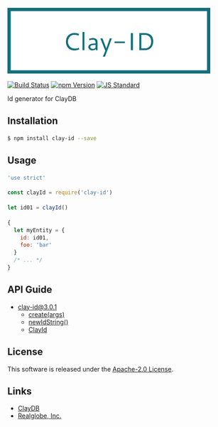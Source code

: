  <img src="assets/images/clay-id-banner.png" alt="Title Banner"
                    height="148"
                    style="height:148px"
/>


<!---
This file is generated by ape-tmpl. Do not update manually.
--->

<!-- Badge Start -->
<a name="badges"></a>

[![Build Status][bd_travis_com_shield_url]][bd_travis_com_url]
[![npm Version][bd_npm_shield_url]][bd_npm_url]
[![JS Standard][bd_standard_shield_url]][bd_standard_url]

[bd_repo_url]: https://github.com/realglobe-Inc/clay-id
[bd_travis_url]: http://travis-ci.org/realglobe-Inc/clay-id
[bd_travis_shield_url]: http://img.shields.io/travis/realglobe-Inc/clay-id.svg?style=flat
[bd_travis_com_url]: http://travis-ci.com/realglobe-Inc/clay-id
[bd_travis_com_shield_url]: https://api.travis-ci.com/realglobe-Inc/clay-id.svg?token=aeFzCpBZebyaRijpCFmm
[bd_license_url]: https://github.com/realglobe-Inc/clay-id/blob/master/LICENSE
[bd_codeclimate_url]: http://codeclimate.com/github/realglobe-Inc/clay-id
[bd_codeclimate_shield_url]: http://img.shields.io/codeclimate/github/realglobe-Inc/clay-id.svg?style=flat
[bd_codeclimate_coverage_shield_url]: http://img.shields.io/codeclimate/coverage/github/realglobe-Inc/clay-id.svg?style=flat
[bd_gemnasium_url]: https://gemnasium.com/realglobe-Inc/clay-id
[bd_gemnasium_shield_url]: https://gemnasium.com/realglobe-Inc/clay-id.svg
[bd_npm_url]: http://www.npmjs.org/package/clay-id
[bd_npm_shield_url]: http://img.shields.io/npm/v/clay-id.svg?style=flat
[bd_standard_url]: http://standardjs.com/
[bd_standard_shield_url]: https://img.shields.io/badge/code%20style-standard-brightgreen.svg

<!-- Badge End -->


<!-- Description Start -->
<a name="description"></a>

Id generator for ClayDB

<!-- Description End -->


<!-- Overview Start -->
<a name="overview"></a>



<!-- Overview End -->


<!-- Sections Start -->
<a name="sections"></a>

<!-- Section from "doc/guides/01.Installation.md.hbs" Start -->

<a name="section-doc-guides-01-installation-md"></a>

Installation
-----

```bash
$ npm install clay-id --save
```


<!-- Section from "doc/guides/01.Installation.md.hbs" End -->

<!-- Section from "doc/guides/02.Usage.md.hbs" Start -->

<a name="section-doc-guides-02-usage-md"></a>

Usage
---------

```javascript
'use strict'

const clayId = require('clay-id')

let id01 = clayId()

{
  let myEntity = {
    id: id01,
    foo: 'bar'
  }
  /* ... */
}

```


<!-- Section from "doc/guides/02.Usage.md.hbs" End -->

<!-- Section from "doc/guides/10.API Guide.md.hbs" Start -->

<a name="section-doc-guides-10-a-p-i-guide-md"></a>

API Guide
-----

+ [clay-id@3.0.1](./doc/api/api.md)
  + [create(args)](./doc/api/api.md#clay-id-function-create)
  + [newIdString()](./doc/api/api.md#clay-id-function-new-id-string)
  + [ClayId](./doc/api/api.md#clay-id-class)


<!-- Section from "doc/guides/10.API Guide.md.hbs" End -->


<!-- Sections Start -->


<!-- LICENSE Start -->
<a name="license"></a>

License
-------
This software is released under the [Apache-2.0 License](https://github.com/realglobe-Inc/clay-id/blob/master/LICENSE).

<!-- LICENSE End -->


<!-- Links Start -->
<a name="links"></a>

Links
------

+ [ClayDB][clay_d_b_url]
+ [Realglobe, Inc.][realglobe,_inc__url]

[clay_d_b_url]: https://github.com/realglobe-Inc/claydb
[realglobe,_inc__url]: http://realglobe.jp

<!-- Links End -->
